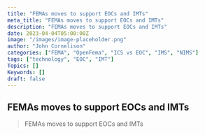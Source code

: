 ```yaml
---
title: "FEMAs moves to support EOCs and IMTs"
meta_title: "FEMAs moves to support EOCs and IMTs"
description: "FEMAs moves to support EOCs and IMTs"
date: 2023-04-04T05:00:00Z
image: "/images/image-placeholder.png"
author: "John Cornelison"
categories: ["FEMA", "OpenFema", "ICS vs EOC", "IMS", "NIMS"]
tags: ["technology", "EOC", "IMT"]
Topics: []
Keywords: []
draft: false
---
```


## FEMAs moves to support EOCs and IMTs

> FEMAs moves to support EOCs and IMTs

